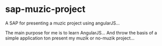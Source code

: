 # sap-muzic-project
A SAP for presenting a muzic project using angularJS...

The main purpose for me is to learn AngularJS... And throw the basis of a simple application ton present my muzik or no-muzik project... 
